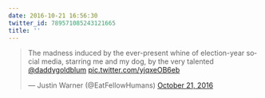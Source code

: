 ```yaml
---
date: 2016-10-21 16:56:30
twitter_id: 789571085243121665
title: ''
---
```


<blockquote class="twitter-tweet"><p lang="en" dir="ltr">The madness induced by the ever-present whine of election-year social media, starring me and my dog, by the very talented <a href="https://twitter.com/daddygoldblum?ref_src=twsrc%5Etfw">@daddygoldblum</a> <a href="https://t.co/yjqxeOB6eb">pic.twitter.com/yjqxeOB6eb</a></p>&mdash; Justin Warner (@EatFellowHumans) <a href="https://twitter.com/EatFellowHumans/status/789544019865010176?ref_src=twsrc%5Etfw">October 21, 2016</a></blockquote>
<script async src="https://platform.twitter.com/widgets.js" charset="utf-8"></script>

